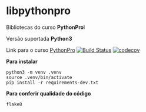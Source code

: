 # libpythonpro
Bibliotecas do curso **PythonPro**l

Versão suportada **Python3**

Link para o curso [PythonPro](https://www.python.pro.br)
[![Build Status](https://travis-ci.com/Marcio-Souza/libpythonpro.svg?branch=master)](https://travis-ci.com/Marcio-Souza/libpythonpro)
[![codecov](https://codecov.io/gh/Marcio-Souza/libpythonpro/branch/master/graph/badge.svg)](https://codecov.io/gh/Marcio-Souza/libpythonpro)

**Para instalar**
```console
python3 -m venv .venv
source .venv/bin/activate
pip install -r requirements-dev.txt 
```
**Para conferir qualidade do código**
```console
flake8
````
